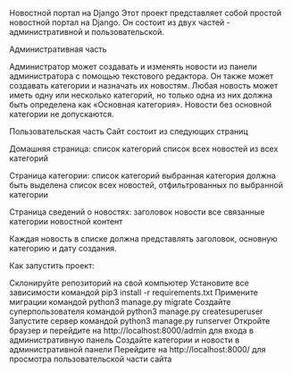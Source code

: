 Новостной портал на Django
Этот проект представляет собой простой новостной портал на Django. Он состоит из двух частей - административной и пользовательской.

Административная часть

Администратор может создавать и изменять новости из панели администратора с помощью текстового редактора. Он также может создавать категории и назначать их новостям. Любая новость может иметь одну или несколько категорий, но только одна из них должна быть определена как «Основная категория». Новости без основной категории не допускаются.

Пользовательская часть
Сайт состоит из следующих страниц

Домашняя страница:
список категорий
список всех новостей из всех категорий

Страница категории:
список категорий
выбранная категория должна быть выделена
список всех новостей, отфильтрованных по выбранной категории

Страница сведений о новостях:
заголовок новости
все связанные категории
новостной контент

Каждая новость в списке должна представлять заголовок, основную категорию и дату создания. 


Как запустить проект:

Склонируйте репозиторий на свой компьютер
Установите все зависимости командой pip3 install -r requirements.txt
Примените миграции командой python3 manage.py migrate
Создайте суперпользователя командой python3 manage.py createsuperuser
Запустите сервер командой python3 manage.py runserver
Откройте браузер и перейдите на http://localhost:8000/admin для входа в административную панель
Создайте категории и новости в административной панели
Перейдите на http://localhost:8000/ для просмотра пользовательской части сайта
